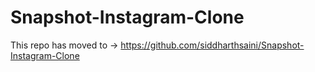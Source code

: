 # Snapshot-Instagram-Clone
This repo has moved to -> https://github.com/siddharthsaini/Snapshot-Instagram-Clone
